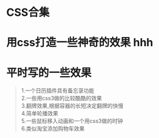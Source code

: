 # CSS合集
用css打造一些神奇的效果
hhh
=======
# 平时写的一些效果
> 1.一个日历插件具有备忘录功能</br>
> 2.一些用css3做的比较酷酷的效果</br>
> 3.翻牌效果,根据容器的长短决定翻牌的快慢</br>
> 4.简单轮播效果</br>
> 5.一些鼠标移入动画和一个用css3做的时钟</br>
> 6.类似淘宝添加购物车效果</br>
